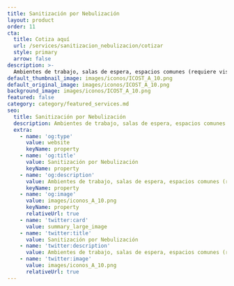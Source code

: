 ```yaml
---
title: Sanitización por Nebulización
layout: product
order: 11
cta:
  title: Cotiza aquí
  url: /services/sanitizacion_nebulizacion/cotizar
  style: primary
  arrow: false
description: >-
  Ambientes de trabajo, salas de espera, espacios comunes (requiere visita y limpieza general previa)
default_thumbnail_image: images/iconos/ICOST_A_10.png
default_original_image: images/iconos/ICOST_A_10.png
background_image: images/iconos/ICOST_A_10.png
featured: false
category: category/featured_services.md
seo:
  title: Sanitización por Nebulización
  description: Ambientes de trabajo, salas de espera, espacios comunes (requiere visita y limpieza general previa)
  extra:
    - name: 'og:type'
      value: website
      keyName: property
    - name: 'og:title'
      value: Sanitización por Nebulización
      keyName: property
    - name: 'og:description'
      value: Ambientes de trabajo, salas de espera, espacios comunes (requiere visita y limpieza general previa)
      keyName: property
    - name: 'og:image'
      value: images/iconos_A_10.png
      keyName: property
      relativeUrl: true
    - name: 'twitter:card'
      value: summary_large_image
    - name: 'twitter:title'
      value: Sanitización por Nebulización
    - name: 'twitter:description'
      value: Ambientes de trabajo, salas de espera, espacios comunes (requiere visita y limpieza general previa)
    - name: 'twitter:image'
      value: images/iconos_A_10.png
      relativeUrl: true
---
```

